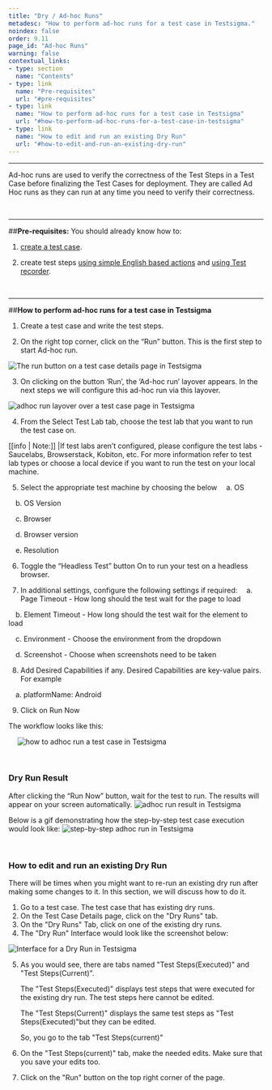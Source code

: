 ```yaml
---
title: "Dry / Ad-hoc Runs"
metadesc: "How to perform ad-hoc runs for a test case in Testsigma."
noindex: false
order: 9.11
page_id: "Ad-hoc Runs"
warning: false
contextual_links:
- type: section
  name: "Contents" 
- type: link
  name: "Pre-requisites"
  url: "#pre-requisites"
- type: link
  name: "How to perform ad-hoc runs for a test case in Testsigma"
  url: "#how-to-perform-ad-hoc-runs-for-a-test-case-in-testsigma"
- type: link
  name: "How to edit and run an existing Dry Run"
  url: "#how-to-edit-and-run-an-existing-dry-run"
---
```


---

Ad-hoc runs are used to verify the correctness of the Test Steps in a Test Case before finalizing the Test Cases for deployment. They are called Ad Hoc runs as they can run at any time you need to verify their correctness.

&emsp;

---
##**Pre-requisites:** 
You should already know how to:
1. [create a test case](https://testsigma.com/docs/test-cases/manage/add-edit-delete/).
   
2. create test steps [using simple English based actions](https://testsigma.com/docs/test-cases/step-types/natural-language/) and [using Test recorder](https://testsigma.com/docs/test-cases/create-steps-recorder/web-apps/overview/).

&emsp;

---
##**How to perform ad-hoc runs for a test case in Testsigma**
1. Create a test case and write the test steps.
   
2. On the right top corner, click on the “Run” button. This is the first step to start Ad-hoc run.

![The run button on a test case details page in Testsigma](https://docs.testsigma.com/images/adhoc-runs/run-button-test-case-details-page-testsigma.png)

3. On clicking on the button ‘Run’, the ‘Ad-hoc run’ layover appears. In the next steps we will configure this ad-hoc run via this layover.

![adhoc run layover over a test case page in Testsigma](https://docs.testsigma.com/images/adhoc-runs/ad-hoc-run-layover-over-a-test-case-page-testsigma.png)

4. From the Select Test Lab tab, choose the test lab that you want to run the test case on.

[[info | Note:]]
|If test labs aren’t configured, please configure the test labs - Saucelabs, Browserstack, Kobiton, etc. For more information refer to test lab types or choose a local device if you want to run the test on your local machine.

5. Select the appropriate test machine by choosing the below 
&emsp;a. OS 

&emsp;b. OS Version

&emsp;c. Browser

&emsp;d. Browser version

&emsp;e. Resolution

6. Toggle the “Headless Test” button On to run your test on a headless browser.
   
7. In additional settings, configure the following settings if required:
&emsp;a. Page Timeout - How long should the test wait for the page to load

&emsp;b. Element Timeout - How long should the test wait for the element to load

&emsp;c. Environment - Choose the environment from the dropdown

&emsp;d. Screenshot - Choose when screenshots need to be taken


8. Add Desired Capabilities if any. Desired Capabilities are key-value pairs. For example 
 
&emsp;a. platformName: Android 

9. Click on Run Now

The workflow looks like this:

&emsp;
![how to adhoc run a test case in Testsigma](https://docs.testsigma.com/images/adhoc-runs/dryrun_1.gif)

&emsp;
### Dry Run Result
After clicking the “Run Now” button, wait for the test to run. The results will appear on your screen automatically.
![adhoc run result in Testsigma](https://docs.testsigma.com/images/adhoc-runs/dryrun_2.gif)


Below is a gif demonstrating how the step-by-step test case execution would look like: 
![step-by-step adhoc run in Testsigma](https://s3.amazonaws.com/static-docs.testsigma.com/new_images/runs/adhoc-runs/step-by-step-adhoc-run-gif.gif)

&emsp;


### How to edit and run an existing Dry Run

There will be times when you might want to re-run an existing dry run after making some changes to it. In this section, we will discuss how to do it.

1. Go to a test case. The test case  that has existing dry runs.
2. On the Test Case Details page, click on the "Dry Runs" tab. 
3. On the "Dry Runs" Tab, click on one of the existing dry runs.
4. The "Dry Run" Interface would look like the screenshot below:

![Interface for a Dry Run in Testsigma](https://s3.amazonaws.com/static-docs.testsigma.com/new_images/runs/adhoc-runs/dry-run-updated-ui.png)

5. As you would see, there are tabs named "Test Steps(Executed)" and "Test Steps(Current)". 

   The "Test Steps(Executed)" displays test steps that were executed for the existing dry run. The test steps here cannot be edited.

   The "Test Steps(Current)" displays the same test steps as "Test Steps(Executed)"but they can be edited. 

   So, you go to the tab "Test Steps(current)"
6. On the "Test Steps(current)" tab, make the needed edits. Make sure that you save your edits too.
7. Click on the "Run" button on the top right corner of the page. 



